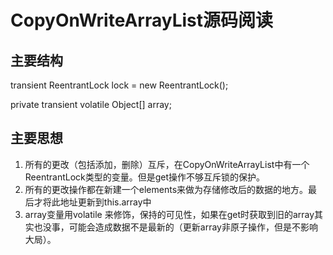 # CopyOnWriteArrayList源码阅读



## 主要结构

transient ReentrantLock lock = new ReentrantLock();

private transient volatile Object[] array;



## 主要思想

1. 所有的更改（包括添加，删除）互斥，在CopyOnWriteArrayList中有一个ReentrantLock类型的变量。但是get操作不够互斥锁的保护。
2. 所有的更改操作都在新建一个elements来做为存储修改后的数据的地方。最后才将此地址更新到this.array中
3. array变量用volatile 来修饰，保持的可见性，如果在get时获取到旧的array其实也没事，可能会造成数据不是最新的（更新array非原子操作，但是不影响大局）。



